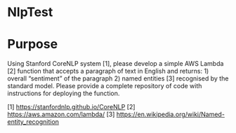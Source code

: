 # NlpTest

# Purpose

Using Stanford CoreNLP system [1], please develop a simple AWS Lambda [2] function that accepts a paragraph of text in English and returns: 1) overall “sentiment” of the paragraph 2) named entities [3] recognised by the standard model. Please provide a complete repository of code with instructions for deploying the function. 

[1] https://stanfordnlp.github.io/CoreNLP
[2] https://aws.amazon.com/lambda/
[3] https://en.wikipedia.org/wiki/Named-entity_recognition


